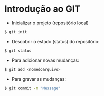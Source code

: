 # Introdução ao GIT

- Inicializar o projeto (repositório local)

```bash
$ git init
```

- Descobrir o estado (status) do repositório:

```bash
$ git status
```

- Para adicionar novas mudanças:

```bash
$ git add <nomedoarquivo>
```

- Para gravar as mudanças:

```bash
$ git commit -m "Message"
``` 



